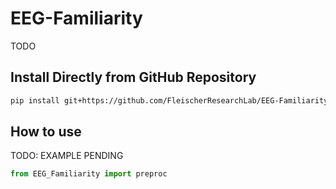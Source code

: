 # EEG-Familiarity

<!-- WARNING: THIS FILE WAS AUTOGENERATED! DO NOT EDIT! -->

TODO

## Install Directly from GitHub Repository

``` sh
pip install git+https://github.com/FleischerResearchLab/EEG-Familiarity.git
```

## How to use

TODO: EXAMPLE PENDING

``` python
from EEG_Familiarity import preproc
```
